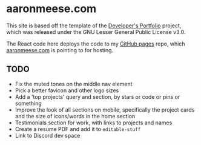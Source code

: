 # aaronmeese.com

This site is based off the template of the [Developer's Portfolio](https://github.com/hashirshoaeb/home)
project, which was released under the GNU Lesser General Public License v3.0.

The React code here deploys the code to my [GitHub pages](https://ajmeese7.github.io) repo,
which [aaronmeese.com](https://aaronmeese.com) is pointing to for hosting.

## TODO
- Fix the muted tones on the middle nav element
- Pick a better favicon and other logo sizes
- Add a 'top projects' query and section, by stars or code or pins or something
- Improve the look of all sections on mobile, specifically the project cards and the
size of icons/words in the home section
- Testimonials section for work, with links to projects and names
- Create a resume PDF and add it to `editable-stuff`
- Link to Discord dev space